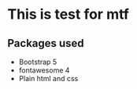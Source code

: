 # This is test for mtf

## Packages used

<ul>
    <li>Bootstrap 5</li>
    <li>fontawesome 4</li>
    <li>Plain html and css</li>
</ul>